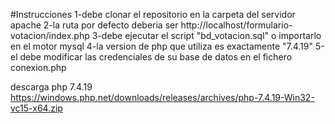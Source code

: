 #Instrucciones
1-debe clonar el repositorio en la carpeta del servidor apache
2-la ruta por defecto deberia ser http://localhost/formulario-votacion/index.php
3-debe ejecutar el script "bd_votacion.sql" o importarlo en el motor mysql
4-la version de php que utiliza es exactamente "7.4.19"
5-el debe modificar las credenciales de su base de datos en el fichero conexion.php 

descarga php 7.4.19
https://windows.php.net/downloads/releases/archives/php-7.4.19-Win32-vc15-x64.zip
